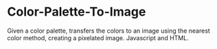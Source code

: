 # Color-Palette-To-Image
Given a color palette, transfers the colors to an image using the nearest color method, creating a pixelated image. Javascript and HTML.

